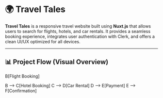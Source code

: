 # 🌍 Travel Tales

**Travel Tales** is a responsive travel website built using **Nuxt.js** that allows users to search for flights, hotels, and car rentals. It provides a seamless booking experience, integrates user authentication with Clerk, and offers a clean UI/UX optimized for all devices.

---

## 📊 Project Flow (Visual Overview)
<!--
```mermaid
graph TD
  A[Start] --> B[Flight Booking]
  B --> C[Hotel Booking]
  C --> D[Car Rental]
  D --> E[Payment]
  E --> F[Confirmation]

